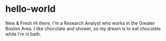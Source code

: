 # hello-world
New &amp; Fresh
Hi there, I'm a Research Analyst who works in the Greater Boston Area. I like chocolate and shower, so my dream is to eat chocolate while I'm in bath.
